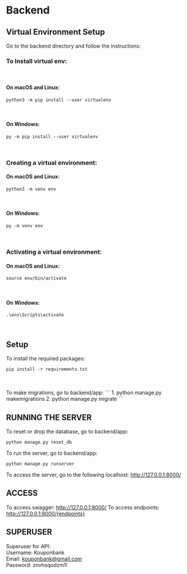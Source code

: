 # Backend

## Virtual Environment Setup
Go to the backend directory and follow the instructions:
<br>

### To Install virtual env:
<br>

#### On macOS and Linux:
```
python3 -m pip install --user virtualenv

```
<br>

#### On Windows:
```
py -m pip install --user virtualenv
```
<br>

### Creating a virtual environment:
#### On macOS and Linux:
```
python3 -m venv env
```
<br>

#### On Windows:
```
py -m venv env
```
<br>

### Activating a virtual environment:
#### On macOS and Linux:
```
source env/bin/activate
```
<br>

#### On Windows:
```
.\env\Scripts\activate
```
<br>

## Setup
To install the required packages:
```
pip install -r requirements.txt
```
<br>
<br>
To make migrations, go to backend/app:
```
1. python manage.py makemigrations
2. python manage.py migrate
```
<br>

## RUNNING THE SERVER

To reset or drop the database, go to backend/app:
```
python manage.py reset_db
```

To run the server, go to backend/app:
```
python manage.py runserver
```

To access the server, go to the following localhost:
http://127.0.0.1:8000/

## ACCESS
To access swagger: http://127.0.0.1:8000/
To access endpoints: http://127.0.0.1:8000/{endpoints}

## SUPERUSER
Superuser for API: <br>
Username: Kouponbank <br>
Email: kouponbank@gmail.com <br>
Password: znvhsqodzm1! <br>



